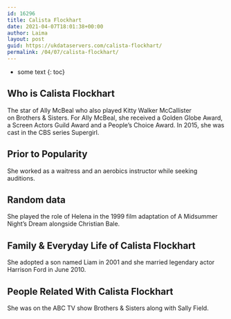 ```yaml
---
id: 16296
title: Calista Flockhart
date: 2021-04-07T18:01:38+00:00
author: Laima
layout: post
guid: https://ukdataservers.com/calista-flockhart/
permalink: /04/07/calista-flockhart/
---
```


* some text
{: toc}


## Who is Calista Flockhart
                  
                  
                  
The star of Ally McBeal who also played Kitty Walker McCallister on Brothers & Sisters. For Ally McBeal, she received a Golden Globe Award, a Screen Actors Guild Award and a People&#8217;s Choice Award. In 2015, she was cast in the CBS series Supergirl.
                  
              
            
              
            
                
                
                
## Prior to Popularity
                  
                  
                  
She worked as a waitress and an aerobics instructor while seeking auditions.
                  
              
            
              
            
                
                
                
## Random data
                  
                  
                  
She played the role of Helena in the 1999 film adaptation of A Midsummer Night&#8217;s Dream alongside Christian Bale.
                  
              
            
              
            
                
                
                
## Family & Everyday Life of Calista Flockhart
                  
                  
                  
She adopted a son named Liam in 2001 and she married legendary actor Harrison Ford in June 2010.
                  
              
            
              
            
                
                
                
## People Related With Calista Flockhart
                  
                  
                  
She was on the ABC TV show Brothers & Sisters along with Sally Field.
                  
              
            
              
            
                
              
            
              
              
            
            
              
            
          
          
          